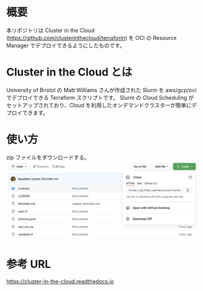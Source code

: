 # 概要
本リポジトリは Cluster in the Cloud (https://github.com/clusterinthecloud/terraform) を OCI の Resource Manager でデプロイできるようにしたものです。

# Cluster in the Cloud とは
University of Bristol の Matt Williams さんが作成された Slurm を aws/gcp/oci でデプロイできる Terraform スクリプトです。
Slurm の Cloud Scheduling がセットアップされており、Cloud を利用したオンデマンドクラスターが簡単にデプロイできます。

# 使い方
zip ファイルをダウンロードする。
<img src="https://github.com/kazuitox/cluster-in-the-cloud-oci-rm/blob/main/images/Download_zip_file.png">



# 参考 URL
https://cluster-in-the-cloud.readthedocs.io
